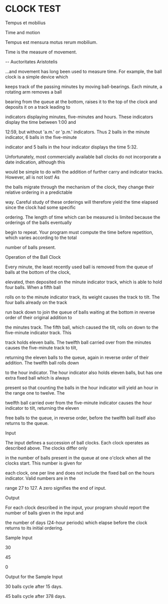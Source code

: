 CLOCK TEST
=========

Tempus et mobilius

Time and motion

Tempus est mensura motus rerum mobilium.

Time is the measure of movement.

-- Auctoritates Aristotelis

...and movement has long been used to measure time. For example, the ball clock is a simple device which 

keeps track of the passing minutes by moving ball-bearings. Each minute, a rotating arm removes a ball 

bearing from the queue at the bottom, raises it to the top of the clock and deposits it on a track leading to 

indicators displaying minutes, five-minutes and hours. These indicators display the time between 1:00 and 

12:59, but without 'a.m.' or 'p.m.' indicators. Thus 2 balls in the minute indicator, 6 balls in the five-minute 

indicator and 5 balls in the hour indicator displays the time 5:32.

Unfortunately, most commercially available ball clocks do not incorporate a date indication, although this 

would be simple to do with the addition of further carry and indicator tracks. However, all is not lost! As 

the balls migrate through the mechanism of the clock, they change their relative ordering in a predictable 

way. Careful study of these orderings will therefore yield the time elapsed since the clock had some specific 

ordering. The length of time which can be measured is limited because the orderings of the balls eventually 

begin to repeat. Your program must compute the time before repetition, which varies according to the total 

number of balls present.

Operation of the Ball Clock

Every minute, the least recently used ball is removed from the queue of balls at the bottom of the clock, 

elevated, then deposited on the minute indicator track, which is able to hold four balls. When a fifth ball 

rolls on to the minute indicator track, its weight causes the track to tilt. The four balls already on the track 

run back down to join the queue of balls waiting at the bottom in reverse order of their original addition to 

the minutes track. The fifth ball, which caused the tilt, rolls on down to the five-minute indicator track. This 

track holds eleven balls. The twelfth ball carried over from the minutes causes the five-minute track to tilt, 

returning the eleven balls to the queue, again in reverse order of their addition. The twelfth ball rolls down 

to the hour indicator. The hour indicator also holds eleven balls, but has one extra fixed ball which is always 

present so that counting the balls in the hour indicator will yield an hour in the range one to twelve. The 

twelfth ball carried over from the five-minute indicator causes the hour indicator to tilt, returning the eleven 

free balls to the queue, in reverse order, before the twelfth ball itself also returns to the queue.

Input

The input defines a succession of ball clocks. Each clock operates as described above. The clocks differ only 

in the number of balls present in the queue at one o'clock when all the clocks start. This number is given for 

each clock, one per line and does not include the fixed ball on the hours indicator. Valid numbers are in the 

range 27 to 127. A zero signifies the end of input.

Output

For each clock described in the input, your program should report the number of balls given in the input and 

the number of days (24-hour periods) which elapse before the clock returns to its initial ordering.

Sample Input

30

45

0

Output for the Sample Input

30 balls cycle after 15 days.

45 balls cycle after 378 days.
